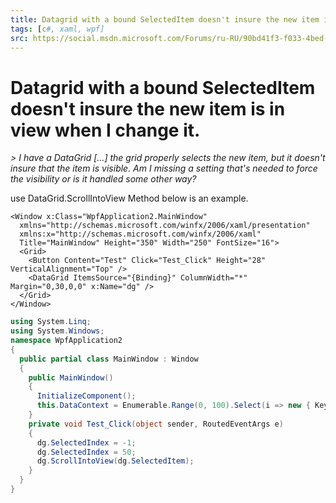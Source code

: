 ```yaml
---
title: Datagrid with a bound SelectedItem doesn't insure the new item is in view when I change it.
tags: [c#, xaml, wpf]
src: https://social.msdn.microsoft.com/Forums/ru-RU/90bd41f3-f033-4bed-a7c5-b7edb30ccd98/datagrid-with-a-bound-selecteditem-doesnt-insure-the-new-item-is-in-view-when-i-change-it?forum=wpf
---
```

# Datagrid with a bound SelectedItem doesn't insure the new item is in view when I change it.
*> I have a DataGrid [...] the grid properly selects the new item, but it doesn't insure that the item is visible. Am I missing a setting that's needed to force the visibility or is it handled some other way?*

use DataGrid.ScrollIntoView Method
below is an example.
```xaml
<Window x:Class="WpfApplication2.MainWindow"
  xmlns="http://schemas.microsoft.com/winfx/2006/xaml/presentation"
  xmlns:x="http://schemas.microsoft.com/winfx/2006/xaml"
  Title="MainWindow" Height="350" Width="250" FontSize="16">
  <Grid>
    <Button Content="Test" Click="Test_Click" Height="28" VerticalAlignment="Top" />
    <DataGrid ItemsSource="{Binding}" ColumnWidth="*" Margin="0,30,0,0" x:Name="dg" />
  </Grid>
</Window>
```
```c#
using System.Linq;
using System.Windows;
namespace WpfApplication2
{
  public partial class MainWindow : Window
  {
    public MainWindow()
    {
      InitializeComponent();
      this.DataContext = Enumerable.Range(0, 100).Select(i => new { Key = i });
    }
    private void Test_Click(object sender, RoutedEventArgs e)
    {
      dg.SelectedIndex = -1;
      dg.SelectedIndex = 50;
      dg.ScrollIntoView(dg.SelectedItem);
    }
  }
}
```
